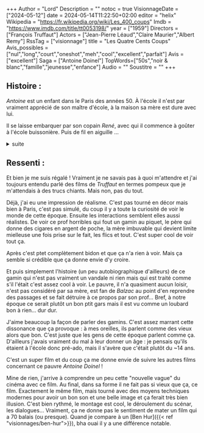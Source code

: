 +++
Author = "Lord"
Description = ""
notoc = true
VisionnageDate = ["2024-05-12"]
date = 2024-05-14T11:22:50+02:00
editor = "helix"
Wikipedia = "https://fr.wikipedia.org/wiki/Les_400_coups"
Imdb = "https://www.imdb.com/title/tt0053198/"
year = ["1959"]
Directors = ["François Truffaut"]
Actors = ["Jean-Pierre Léaud","Claire Maurier","Albert Remy"]
RssTag = ["visionnage"]
title = "Les Quatre Cents Coups"
Avis_possibles = ["nul","long","court","oneshot","meh","cool","excellent","parfait"]
Avis = ["excellent"] 
Saga = ["Antoine Doinel"]
TopWords=["50s","noir & blanc","famille","jeunesse","enfance"]
Audio = ""
Soustitre = ""
+++
## Histoire : 
*Antoine* est un enfant dans le Paris des années 50.
À l'école il n'est par vraiment apprécié de son maître d'école, à la maison sa mère est dure avec lui.

Il se laisse embarquer par son copain *René*, avec qui il commence à goûter à l'école buissonière.
Puis de fil en aiguille …

<details><summary> suite </summary>

Il s'enfonce dans les mensonges pour tenter de ne pas se faire coincer pour son absence.
Faut dire que lors de sa ptite virée en ville, il est tombé sur sa mère en train de galocher un inconnu.
Il va donc prétexter que sa mère est morte.

Si au début, ça lui évite l'engueulade attendue avec son prof, son mensonge est très vite révélé ce qui lui vaut une claque magistrale devant toute sa classe.
Ça le décide donc à … ne pas rentrer à la maison.

Son pote *René* le tuyaute pour aller dormir  dans une imprimerie.
Mais il a va d'abord errer un peu pour voler un peu de lait.

Pour la prochaine nuit, il va plutôt chez son pote *René*.
C'est un riche et il y a moyen d'y vivre sans se faire repérer par les parents en y trouvant suffisamment de bouffe.

Ensemble, ils vont chourrer une machine à écrire au boulot de son père.
Mais au moment de la revendre, leur plan tombe à l'eau.
Ils se décident à aller la rendre mais il se fait toper à ce moment là par le concierge.
Le père est donc appelé.

Le padré, sans vergogne, l'amène chez les flics.
Ils décident de le foutre dans un camps d'observation des mineurs (loin de la maison).
Bon, c'est une prison soft pour gamin quoi.

Au bout d'un moment, il décide de profiter d'un match de foot en extérieur pour se fair la malle.
FIN.

</details>

## Ressenti :
Et bien je me suis régalé !
Vraiment je ne savais pas à quoi m'attendre et j'ai toujours entendu parlé des films de *Truffaut* en termes pompeux que je m'attendais à des trucs chiants.
Mais non, pas du tout.

Déjà, j'ai eu une impression de réalisme.
C'est pas tourné en décor mais bien à Paris, c'est pas simulé, du coup il y a toute la curiosité de voir le monde de cette époque.
Ensuite les interactions semblent elles aussi réalistes.
De voir ce prof horribles qui fout un gamin au piquet, le père qui donne des cigares en argent de poche, la mère imbuvable qui devient limite mielleuse une fois prise sur le fait, les flics et tout.
C'est super cool de voir tout ça.

Après c'est ptet complètement bidon et que ça n'a rien à voir.
Mais ça semble si crédible que ça donne envie d'y croire.

Et puis simplement l'histoire (un peu autobiographique d'ailleurs) de ce gamin qui n'est pas vraiment un vandale ni rien mais qui est traité comme s'il l'était c'est assez cool à voir.
Le pauvre, il n'a quasiment aucun loisir, n'est pas considéré par sa mère, est fan de *Balzac* au point d'en reprendre des passages et se fait détruire à ce propos par son prof…
Bref, à notre époque ce serait plutôt un bon ptit gars mais il est vu comme un loubard bon à rien… dur dur.

J'aime beaucoup la façon de parler des gamins.
C'est assez marrant cette dissonance que ça provoque : à mes oreilles, ils parlent comme des vieux alors que bon.
C'est juste que les gens de cette époque parlent comme ça.
D'ailleurs j'avais vraiment du mal à leur donner un âge : je pensais qu'ils étaient à l'école donc pré-ado, mais il s'avère que c'était plutôt du ~14 ans.

C'est un super film et du coup ça me donne envie de suivre les autres films concernant ce pauvre *Antoine Doinel* !

Mine de rien, j'arrive à comprendre un peu cette "nouvelle vague" du cinéma avec ce film.
Au final, dans sa forme il ne fait pas si vieux que ça, ce film.
Exactement le même film, mais tourné avec des moyens techniques modernes pour avoir un bon son et une belle image et ça ferait très bien illusion.
C'est bien rythmé, le montage est cool, le déroulement du scénar, les dialogues…
Vraiment, ça ne donne pas le sentiment de mater un film qui a 70 balais (ou presque).
Quand je compare à un [Ben Hur]({{< ref "visionnages/ben-hur">}}), bha ouai il y a une différence notable.

